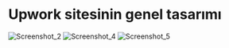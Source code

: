 # Upwork sitesinin genel tasarımı

![Screenshot_2](https://user-images.githubusercontent.com/69484325/194458202-4213b0ba-cb02-4177-80e1-ebc44281e9c3.png)
![Screenshot_4](https://user-images.githubusercontent.com/69484325/194458108-b10d5725-4423-47f7-979a-0d98866c02d7.png)
![Screenshot_5](https://user-images.githubusercontent.com/69484325/194458113-8f2ef042-584e-429b-bece-1d0b16d971e5.png)


